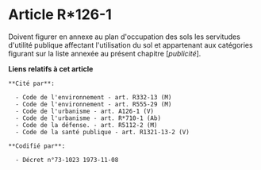 # Article R*126-1

Doivent figurer en annexe au plan d'occupation des sols les servitudes d'utilité publique affectant l'utilisation du sol et
appartenant aux catégories figurant sur la liste annexée au présent chapitre [*publicité*].

**Liens relatifs à cet article**

	**Cité par**:

	  - Code de l'environnement - art. R332-13 (M)
	  - Code de l'environnement - art. R555-29 (M)
	  - Code de l'urbanisme - art. A126-1 (V)
	  - Code de l'urbanisme - art. R*710-1 (Ab)
	  - Code de la défense. - art. R5112-2 (M)
	  - Code de la santé publique - art. R1321-13-2 (V)

	**Codifié par**:

	  - Décret n°73-1023 1973-11-08
